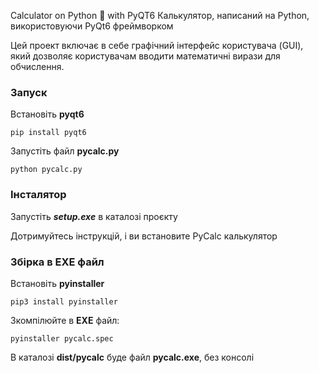 Calculator on Python 🐍 with PyQT6
Калькулятор, написаний на Python, використовуючи PyQt6 фреймворком

Цей проект включає в себе графічний інтерфейс користувача (GUI), який дозволяє користувачам вводити математичні вирази для обчислення.
### Запуск
Встановіть **pyqt6**

    pip install pyqt6

Запустіть файл **pycalc.py**

    python pycalc.py


### Інсталятор
Запустіть ***setup.exe*** в каталозі проєкту

Дотримуйтесь інструкцій, і ви встановите PyCalc калькулятор


### Збірка в EXE файл
Встановіть **pyinstaller**

    pip3 install pyinstaller

Зкомпілюйте в **EXE** файл:

    pyinstaller pycalc.spec

В каталозі **dist/pycalc** буде файл **pycalc.exe**, без консолі

